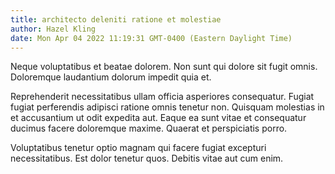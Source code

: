 ```yaml
---
title: architecto deleniti ratione et molestiae
author: Hazel Kling
date: Mon Apr 04 2022 11:19:31 GMT-0400 (Eastern Daylight Time)
---
```

Neque voluptatibus et beatae dolorem. Non sunt qui dolore sit fugit omnis. Doloremque laudantium dolorum impedit quia et.

 Reprehenderit necessitatibus ullam officia asperiores consequatur. Fugiat fugiat perferendis adipisci ratione omnis tenetur non. Quisquam molestias in et accusantium ut odit expedita aut. Eaque ea sunt vitae et consequatur ducimus facere doloremque maxime. Quaerat et perspiciatis porro.

 Voluptatibus tenetur optio magnam qui facere fugiat excepturi necessitatibus. Est dolor tenetur quos. Debitis vitae aut cum enim.
